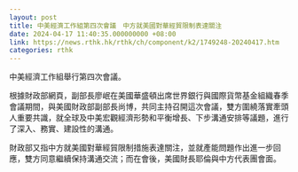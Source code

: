 ```yaml
---
layout: post
title: 中美經濟工作組第四次會議　中方就美國對華經貿限制表達關注
date: 2024-04-17 11:40:35.000000000 +08:00
link: https://news.rthk.hk/rthk/ch/component/k2/1749248-20240417.htm
categories: rthk
---
```


中美經濟工作組舉行第四次會議。

根據財政部網頁，副部長廖岷在美國華盛頓出席世界銀行與國際貨幣基金組織春季會議期間，與美國財政部副部長尚博，共同主持召開這次會議，雙方圍繞落實牽頭人重要共識，就全球及中美宏觀經濟形勢和平衡增長、下步溝通安排等議題，進行了深入、務實、建設性的溝通。

財政部又指中方就美國對華經貿限制措施表達關注，並就產能問題作出進一步回應，雙方同意繼續保持溝通交流；而在會後，美國財長耶倫與中方代表團會面。
